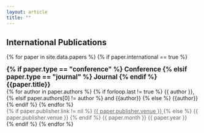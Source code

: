 ```yaml
---
layout: article
title: ""
---
```


## International Publications


{% for paper in site.data.papers %}
    {% if paper.international == true %}
<div class="grid">
  <div class="cell cell--auto">
	  <div style="font-size: 1.2em; font-weight: bolder;">
	{% if paper.type == "conference" %}
            <a class="button button--info button--rounded button--sm">Conference</a>
        {% elsif paper.type == "journal" %}
            <a class="button button--primary button--rounded button--sm">Journal</a>
        {% endif %}
	{{paper.title}}
	  </div>
	  <div style="font-size: 1em;">
        {% for author in paper.authors %}
            {% if forloop.last != true %}
                {{ author }},
            {% elsif paper.authors[0] != author %}
                and {{author}}
            {% else %}
                {{author}}
            {% endif %}
        {% endfor %}
	  </div>
	  <div style="color: #606060; font-size: 1em;">
        {% if paper.publisher.link != nil %}
        <a href="{{ paper.publisher.link }}" style="color: #606060;" target="_blank">
            {{ paper.publisher.venue }}
        </a>
        {% else %}
            {{ paper.publisher.venue }}
        {% endif %}
	<i class="far fa-calendar-alt fa-fw"></i> {{ paper.month }} {{ paper.year }}
	  </div>
  </div>
</div>

<div class="m-3"></div>
    {% endif %}
{% endfor %}


<!--
## Domestic Publications

-->
